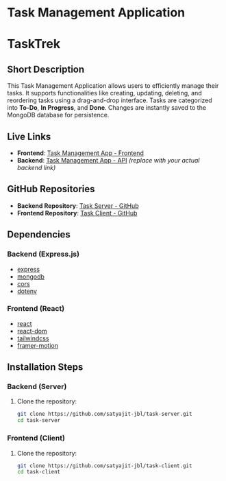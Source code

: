 # Task Management Application
# TaskTrek

## Short Description

This Task Management Application allows users to efficiently manage their tasks. It supports functionalities like creating, updating, deleting, and reordering tasks using a drag-and-drop interface. Tasks are categorized into **To-Do**, **In Progress**, and **Done**. Changes are instantly saved to the MongoDB database for persistence.

## Live Links

- **Frontend**: [Task Management App - Frontend](https://scic-jobtask-satyajit.web.app/)
- **Backend**: [Task Management App - API](https://scic-jobtask-satyajit-server.vercel.app)  *(replace with your actual backend link)*

## GitHub Repositories

- **Backend Repository**: [Task Server - GitHub](https://github.com/satyajit-jbl/task-server)
- **Frontend Repository**: [Task Client - GitHub](https://github.com/satyajit-jbl/task-client)

## Dependencies

### Backend (Express.js)
- [express](https://www.npmjs.com/package/express)
- [mongodb](https://www.npmjs.com/package/mongodb)
- [cors](https://www.npmjs.com/package/cors)
- [dotenv](https://www.npmjs.com/package/dotenv)

### Frontend (React)
- [react](https://www.npmjs.com/package/react)
- [react-dom](https://www.npmjs.com/package/react-dom)
- [tailwindcss](https://www.npmjs.com/package/tailwindcss)
- [framer-motion](https://www.npmjs.com/package/framer-motion)

## Installation Steps

### Backend (Server)
1. Clone the repository:
   ```bash
   git clone https://github.com/satyajit-jbl/task-server.git
   cd task-server

### Frontend (Client)
1. Clone the repository:
   ```bash
   git clone https://github.com/satyajit-jbl/task-client.git
   cd task-client

